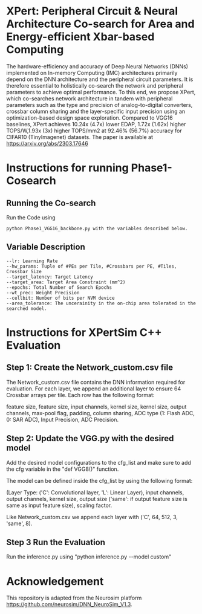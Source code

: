 # XPert: Peripheral Circuit & Neural Architecture Co-search for Area and Energy-efficient Xbar-based Computing
The hardware-efficiency and accuracy of Deep Neural Networks (DNNs) implemented on In-memory Computing (IMC) architectures primarily depend on the DNN architecture and the peripheral circuit parameters. It is therefore essential to holistically co-search the network and peripheral parameters to achieve optimal performance. To this end, we propose XPert, which co-searches network architecture in tandem with peripheral parameters such as the type and precision of analog-to-digital converters, crossbar column sharing and the layer-specific input precision using an optimization-based design space exploration. Compared to VGG16 baselines, XPert achieves 10.24x (4.7x) lower EDAP, 1.72x (1.62x) higher TOPS/W,1.93x (3x) higher TOPS/mm2 at 92.46% (56.7%) accuracy for CIFAR10 (TinyImagenet) datasets. The paper is available at https://arxiv.org/abs/2303.17646

# Instructions for running Phase1-Cosearch

## Running the Co-search
Run the Code using 
```
python Phase1_VGG16_backbone.py with the variables described below.
```
## Variable Description 

```
--lr: Learning Rate
--hw_params: Tuple of #PEs per Tile, #Crossbars per PE, #Tiles, Crossbar Size
--target_latency: Target Latency
--target_area: Target Area Constraint (mm^2)
--epochs: Total Number of Search Epochs
--wt_prec: Weight Precision
--cellbit: Number of bits per NVM device
--area_tolerance: The uncerainity in the on-chip area tolerated in the searched model. 
```
# Instructions for XPertSim C++ Evaluation

## Step 1: Create the Network_custom.csv file

The Network_custom.csv file contains the DNN information required for evaluation. For each layer, we append an additional layer to ensure 64 Crossbar arrays per tile. Each row has the following format: 

feature size, feature size, input channels, kernel size, kernel size, output channels, max-pool flag, padding, column sharing, ADC type (1: Flash ADC, 0: SAR ADC), Input Precision, ADC Precision.

## Step 2: Update the VGG.py with the desired model

Add the desired model configurations to the cfg_list and make sure to add the cfg variable in the "def VGG8()" function.

The model can be defined inside the cfg_list by using the following format: 

(Layer Type: ('C': Convolutional layer, 'L': Linear Layer), input channels, output channels, kernel size, output size ('same': if output feature size is same as input feature size), scaling factor. 

Like Network_custom.csv we append each layer with ('C', 64, 512, 3, 'same', 8). 

## Step 3 Run the Evaluation

Run the inference.py using "python inference.py --model custom"


# Acknowledgement
This repository is adapted from the Neurosim platform https://github.com/neurosim/DNN_NeuroSim_V1.3.

